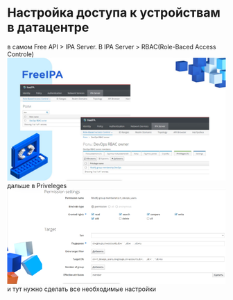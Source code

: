# Настройка доступа к устройствам в датацентре 
в самом Free API > IPA Server. В IPA Server > RBAC(Role-Baced Access Controle)
![FreeIPA](assets/FreeApi1.jpg)
дальше в Priveleges
![FreeIPA2](assets/FreeApi2.jpg)
и тут нужно сделать все необходимые настройки 
